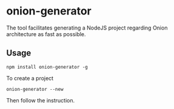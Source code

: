# onion-generator
The tool facilitates generating a NodeJS project regarding Onion architecture as fast as possible.

## Usage
```npm
npm install onion-generator -g
```
To create a project
```npm
onion-generator --new
```
Then follow the instruction.
